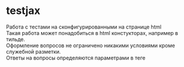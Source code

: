 # testjax
Работа с тестами на сконфигурированными на странице html  
Такая работа может понадобиться в html констукторах, например в тильде.  
Оформление вопросов не ограничено никакими условиями кроме служебной разметки.  
Ответы на вопросы определяются параметрами в теге <script> и добавляются на эту же страницу.  
Для конфигурации ответов рекомендуется произвести замену на ничего по регулярному выражению: ** \s*\n\s* ** Тогда всё форматирование параметров ответов будет в одну строку, что затруднит возможность списывания для тестируемых учеников. И конечно не относитесь слишком серьёзно к данному варианту тестирования!  
Для работы теста необходимо его сконфигурировать примерно так:  
```html
    <script type="text/javascript">
        const questions = [
            [
                {question: "8 часов 40 минут", answer: 0},
                {question: "8 часов ровно", answer: 1},
                {question: "9 часов ровно", answer: 0},
                {question: "9 часов 40 минут", answer: 0},],
            [
                {question: "81174,8 руб.", answer: 0},
                {question: "536060 руб.", answer: 0},
                {question: "568223,6 руб.", answer: 1},
                {question: "459480", answer: 0},],
            [
                {question: "4 пачки", answer: 0},
                {question: "5 пачек", answer: 0},
                {question: "6 пачек", answer: 0},
                {question: "7 пачек", answer: 1},],
            [
                {question: "850 рублей", answer: 0},
                {question: "860 рублей", answer: 1},
                {question: "900 рублей", answer: 0},
                {question: "1000 рублей", answer: 0},],
        ]
    </script>
```
Каждый вариант ответа прицепиться автоматом к соответствующему по счету варианту вопроса.

Вопросы сконфигурированы так: 
```html
    <div class="question" id="1">
        <h2>Вопрос 1</h2>
        <div><img src="assets/quest-1.webp"></div>
        <p>Поезд отправился из Санкт-Петербурга в 23 часа 50 минут (время московское) и прибыл в Москву в 7 часов 50
            минут следующих суток. Сколько часов поезд находился в пути?</p>
    </div>
```

Сколько вопросов, столько должно быть параметров  
Смотри пример на странице public/index.html а так же как нужно обратить на наличие кнопоки Начать: 
```html
<div class="start">
    <button id="buttonStart">Начать</button>
</div>
```

Нужно обратить внимание на наличие кнопки завершения теста: 

```html
    <div class="end">
        <button id="buttonDone">Отправить на проверку</button>
    </div>
```

Кнопка завершения теста должна находиться внутри скрытого блока:  
```html
<div class="questions" id="rootQuestions" style="display: none">
... вопросы
... кнопка завершения
</div>
```
По результатам выполнения теста выводится общее время выполнения, правильные и неправильные ответы, и общий бал
![img.png](img.png)

Как это может выглядеть:  
![img_1.png](img_1.png)